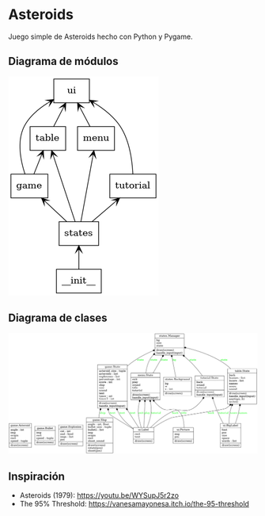 # Asteroids

Juego simple de Asteroids hecho con Python y Pygame.

## Diagrama de módulos

![Módulos](packages_Asteroids.png)

## Diagrama de clases

![Diagrama](classes_Asteroids.png)

## Inspiración

- Asteroids (1979): https://youtu.be/WYSupJ5r2zo
- The 95% Threshold: https://vanesamayonesa.itch.io/the-95-threshold
